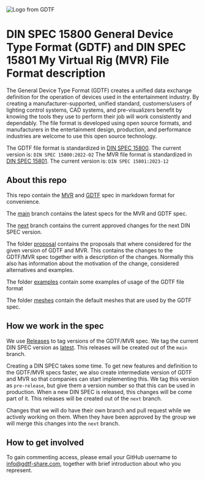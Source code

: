 ![Logo from GDTF](gdtf-mvr-logo-color.png)
# DIN SPEC 15800  General Device Type Format (GDTF) and DIN SPEC 15801 My Virtual Rig (MVR) File Format description

The General Device Type Format (GDTF) creates a unified data exchange definition for the operation of devices used in the entertainment industry. By creating a manufacturer-supported, unified standard, customers/users of lighting control systems, CAD systems, and pre-visualizers benefit by knowing the tools they use to perform their job will work consistently and dependably. The file format is developed using open source formats, and manufacturers in the entertainment design, production, and performance industries are welcome to use this open source technology.

The GDTF file format is standardized in [DIN SPEC 15800](https://www.beuth.de/en/technical-rule/din-spec-15800/349717520). The current version is: `DIN SPEC 15800:2022-02`
The MVR file format is standardized in [DIN SPEC 15801](https://www.beuth.de/en/technical-rule/din-spec-15801/373968511). The current version is: `DIN SPEC 15801:2023-12`

## About this repo 

This repo contain the [MVR](mvr-spec.md) and [GDTF](gdtf-spec.md) spec in markdown format for convenience. 

The [main](https://github.com/mvrdevelopment/spec/tree/main) branch contains the latest specs for the MVR and GDTF spec.

The [next](https://github.com/mvrdevelopment/spec/tree/next) branch contains the current approved changes for the next DIN SPEC version. 

The folder [proposal](https://github.com/mvrdevelopment/spec/tree/main/proposal) contains the proposals that where considered for the given version of GDTF and MVR. This contains the changes to the GDTF/MVR spec together with a description of the changes. Normally this also has information about the motivation of the change, considered alternatives and examples.


The folder [examples](https://github.com/mvrdevelopment/spec/tree/main/examples) contain some examples of usage of the GDTF file format

The folder [meshes](https://github.com/mvrdevelopment/spec/tree/main/meshes) contain the default meshes that are used by the GDTF spec.

## How we work in the spec

We use [Releases](https://github.com/mvrdevelopment/spec/releases) to tag versions of the GDTF/MVR spec. We tag the current DIN SPEC version as [latest](https://github.com/mvrdevelopment/spec/releases/latest). 
This releases will be created out of the `main` branch.

Creating a DIN SPEC takes some time. To get new features and definition to the GDTF/MVR specs faster, we also create intermediate version of GDTF and MVR so that companies can start implementing this. We tag this version as `pre-release`, but give them a version number so that this can be used in production. When a new DIN SPEC is released, this changes will be come part of it.
This releases will be created out of the `next` branch.

Changes that we will do have their own branch and pull request while we actively working on them. When they have been approved by the group we will merge this changes into the `next` branch. 

## How to get involved
To gain commenting access, please email your GitHub username to info@gdtf-share.com, together with brief introduction about who you represent.
